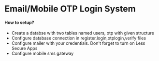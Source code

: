# Email/Mobile OTP Login System


#### How to setup?

* Create a databse with two tables named users, otp with given structure
* Configure database connection in register,login,otplogin,verify files
* Configure mailer with your credentials. Don't forget to turn on Less Secure Apps
* Configure mobile sms gateway
